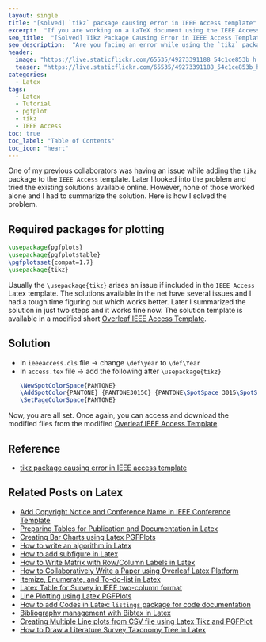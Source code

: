 ```yaml
---
layout: single
title: "[solved] `tikz` package causing error in IEEE Access template"
excerpt:  "If you are working on a LaTeX document using the IEEE Access template and have run into an error caused by the `tikz` package, you are not alone. In this blog post, we will discuss the reason behind this error and provide a simple solution to fix it. I'll also provide some background information on the IEEE Access template and how to use it. So, let's get started!"
seo_title:  "[Solved] Tikz Package Causing Error in IEEE Access Template"  
seo_description:  "Are you facing an error while using the `tikz` package in your LaTeX document using the IEEE Access template? Don't worry, we have got you covered. Read this blog post to learn the reason behind the error and how to fix it. Also, get some useful insights on the IEEE Access template and its usage."
header:
  image: "https://live.staticflickr.com/65535/49273391188_54c1ce853b_h.jpg"
  teaser: "https://live.staticflickr.com/65535/49273391188_54c1ce853b_h.jpg"
categories:
  - Latex
tags:
  - Latex
  - Tutorial
  - pgfplot
  - tikz
  - IEEE Access
toc: true
toc_label: "Table of Contents"
toc_icon: "heart"
---
```


One of my previous collaborators was having an issue while adding the `tikz` package to the `IEEE Access` template. Later I looked into the problem and tried the existing solutions available online. However, none of those worked alone and I had to summarize the solution. Here is how I solved the problem.
## Required packages for plotting 
```latex
\usepackage{pgfplots}
\usepackage{pgfplotstable}
\pgfplotsset{compat=1.7}
\usepackage{tikz}
```
Usually the `\usepackage{tikz}` arises an issue if included in the `IEEE Access` Latex template.
The solutions available in the net have several issues and I had a tough time figuring out which works better. Later I summarized the solution in just two steps and it works fine now. The solution template is available in a modified short [Overleaf IEEE Access Template](https://www.overleaf.com/read/gkvjydqjnjdn).

## Solution
* In `ieeeaccess.cls` file -> change `\def\year` to `\def\Year`
* In `access.tex` file -> add the following after `\usepackage{tikz}`
	```latex
	\NewSpotColorSpace{PANTONE}
	\AddSpotColor{PANTONE} {PANTONE3015C} {PANTONE\SpotSpace 3015\SpotSpace C} {1 0.3 0 0.2}
	\SetPageColorSpace{PANTONE}
	```
Now, you are all set. Once again, you can access and download the modified files from the modified [Overleaf IEEE Access Template](https://www.overleaf.com/read/gkvjydqjnjdn).

## Reference
* [tikz package causing error in IEEE access template](https://tex.stackexchange.com/questions/440422/tikz-package-causing-error-in-ieee-access-template)


## Related Posts on Latex
* [Add Copyright Notice and Conference Name in IEEE Conference Template](https://shantoroy.com/latex/add-copyright-conference-name/)
* [Preparing Tables for Publication and Documentation in Latex](https://shantoroy.com/latex/how-to-create-tables-in-latex/)
* [Creating Bar Charts using Latex PGFPlots](https://shantoroy.com/latex/bar-plots-in-latex-pgfplot/)
* [How to write an algorithm in Latex](https://shantoroy.com/latex/how-to-write-algorithm-in-latex/)
* [How to add subfigure in Latex](https://shantoroy.com/latex/how-to-add-subfig-in-latex/)
* [How to Write Matrix with Row/Column Labels in Latex](https://shantoroy.com/latex/matrix-labeling-in-latex/)
* [How to Collaboratively Write a Paper using Overleaf Latex Platform](https://shantoroy.com/latex/how-to-collaborately-write-a-paper-using-latex-overleaf/)
* [Itemize, Enumerate, and To-do-list in Latex](https://shantoroy.com/latex/playing-with-latex-itemize-enumerate-fontawesome/)
* [Latex Table for Survey in IEEE two-column format](https://shantoroy.com/latex/latex-table-for-survey-ieee-template/)
* [Line Plotting using Latex PGFPlots](https://shantoroy.com/latex/how-to-draw-line-graph-using-pgfplots-latex/)
* [How to add Codes in Latex:  `listings`  package for code documentation](https://shantoroy.com/latex/how-to-add-codes-in-latex-listing-package/)
* [Bibliography management with Bibtex in Latex](https://shantoroy.com/latex/bibliography-management-with-bibtex/)
* [Creating Multiple Line plots from CSV file using Latex Tikz and PGFPlot](https://shantoroy.com/latex/multiple-line-plots-using-tikz-pgfplot/)
* [How to Draw a Literature Survey Taxonomy Tree in Latex](https://shantoroy.com/latex/Draw-literature-survey-tree-in-latex/)
<!--stackedit_data:
eyJoaXN0b3J5IjpbMTIyMjAxMDc2MCw3MDU5NDczLDIxMzk0Mj
I4MjMsMjA1NDkwOTgzMSwtMTI4MzYyNjUyNl19
-->